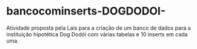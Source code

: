 # bancocominserts-DOGDODOI-
Atividade proposta pela Laís para a criação de um banco de dados para a instituição hipotética Dog Dodói com várias tabelas e 10 inserts em cada uma.
